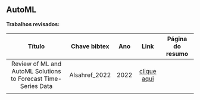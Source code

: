 ## AutoML

**Trabalhos revisados:**


| Título | Chave bibtex | Ano | Link | Página do resumo |
|:------:|:-------:|:---:|:----:|:----------------:|
|Review of ML and AutoML Solutions to Forecast Time-Series Data|Alsahref_2022|2022|[clique aqui](https://link.springer.com/article/10.1007/s11831-022-09765-0)|        |
|        |         |     |      |        |


